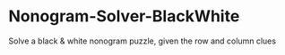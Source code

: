 # Nonogram-Solver-BlackWhite
Solve a black &amp; white nonogram puzzle, given the row and column clues
